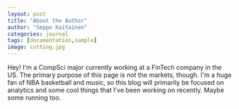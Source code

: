 ```yaml
---
layout: post
title: "About the Author"
author: "Seppo Kaitainen"
categories: journal
tags: [documentation,sample]
image: cutting.jpg
---
```


Hey! I'm a CompSci major currently working at a FinTech company in the US. The primary purpose of this page is *not* the markets, though. I'm a huge fan of NBA basketball and music, so this blog will primarily be focused on analytics and some cool things that I've been working on recently. Maybe some running too.
